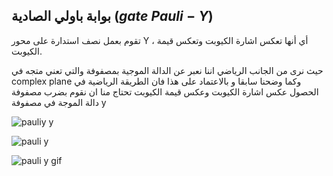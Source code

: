 ##  بوابة باولي الصادية  ($gate$ $Pauli-Y$)

تقوم بعمل نصف استدارة على محور Y ، أي أنها تعكس اشارة الكيوبت وتعكس قيمة الكيوبت.
  



 حيث نرى من الجانب الرياضي اننا نعبر عن الدالة الموجية بمصفوفة والتي تعني متجه في complex plane وكما وضحنا سابقا و بالاعتماد على هذا فان الطريقة الرياضية في الحصول عكس اشارة الكيوبت وعكس قيمة الكيوبت تحتاج منا ان نقوم بضرب مصفوفة دالة الموجة في مصفوفة y 

  ![pauliy y](~/images/Bloch_sphere_pauli_y1.png)

  ![pauli y](~/images/Pauli-y2.png)
  
 ![pauli y gif](~/images/pauliyG.gif)
